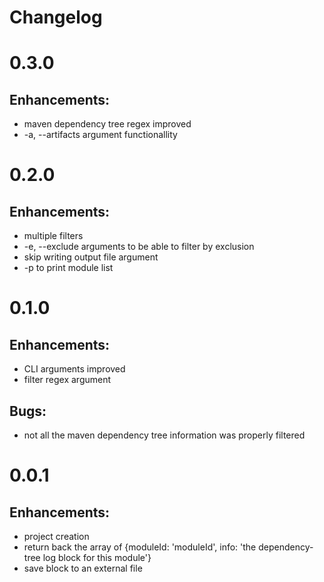 # Changelog

# 0.3.0

## Enhancements:

- maven dependency tree regex improved
- -a, --artifacts argument functionallity

# 0.2.0

## Enhancements:

- multiple filters
- -e, --exclude arguments to be able to filter by exclusion
- skip writing output file argument
- -p to print module list

# 0.1.0

## Enhancements:

- CLI arguments improved
- filter regex argument

## Bugs:

- not all the maven dependency tree information was properly filtered

# 0.0.1

## Enhancements:

- project creation
- return back the array of {moduleId: 'moduleId', info: 'the dependency-tree log block for this module'}
- save block to an external file
